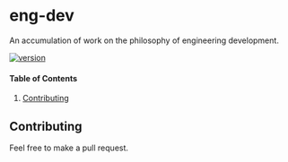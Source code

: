 # eng-dev

An accumulation of work on the philosophy of engineering development.

[![version](https://img.shields.io/badge/version-v1.0.1-blue)](https://github.com/mjburtenshaw/eng-dev)

#### Table of Contents

1. [Contributing](#contributing)

## Contributing

Feel free to make a pull request.
